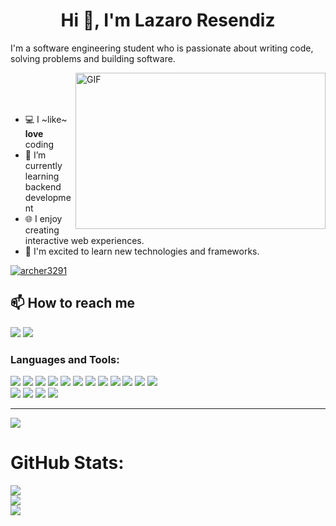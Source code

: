 <h1 align="center"> Hi 👋, I'm Lazaro Resendiz </h1>


I'm a software engineering student who is passionate about writing code, solving problems and building software.
<br>

<img align="right" alt="GIF" src="https://raw.githubusercontent.com/abhisheknaiidu/abhisheknaiidu/master/code.gif" width="400" height="250" />

<br>
<br>
<br>

- 💻 I ~like~ **love** coding
- 📗 I’m currently learning backend development
- 🌐 I enjoy creating interactive web experiences.
- 🚀 I'm excited to learn new technologies and frameworks.

<p align="left"> <a href="https://github.com/ryo-ma/github-profile-trophy"><img src="https://github-profile-trophy.vercel.app/?username=archer3291&theme=nord" alt="archer3291" /></a></p>

## 📫 How to reach me
<a href="mailto:lazaro.resendiz@gmail.com"><img src="https://img.shields.io/badge/-Gmail-D14836?style=flat&logo=Gmail&logoColor=white"/></a>
<a href="https://linkedin.com/in/lazaro resendiz" target="_blank"><img src="https://img.shields.io/badge/-LinkedIn-0077B5?style=flat&logo=Linkedin&logoColor=white"/></a>

<h3 align="left">Languages and Tools:</h3>
<p>
    <img src="https://img.shields.io/badge/-HTML5-E34F26?style=flat&logo=html5&logoColor=white">
    <img src="https://img.shields.io/badge/-CSS3-1572B6?style=flat&logo=css3">
    <img src="https://img.shields.io/badge/-JavaScript-F7DF1E?style=flat&logo=javascript&logoColor=black">
    <img src="https://img.shields.io/badge/-React-149ECA?style=flat&logo=react&logoColor=black">
    <img src="https://img.shields.io/badge/-Next-111111?style=flat&logo=next.js&logoColor=white">
    <img src="https://img.shields.io/badge/-Laravel-FF2D20?style=flat&logo=laravel&logoColor=white">
    <img src="https://img.shields.io/badge/-PHP-4E5A91?style=flat&logo=php&logoColor=white">
    <img src="https://img.shields.io/badge/-Python-4E5A91?style=flat&logo=python&logoColor=white">
    <img src="https://img.shields.io/badge/-C Sharp-4E5A91?style=flat&logo=Csharp&logoColor=white">
    <img src="https://img.shields.io/badge/-ASP.NET CORE-D84629?style=flat&logo=&Color=white">
    <img src="https://img.shields.io/badge/-MySQL-3E6E93?style=flat&logo=mysql&logoColor=white">
    <img src="https://img.shields.io/badge/-SQL Server-3E6E93?style=flat&logoColor=white">
    <br />
    <img src="https://img.shields.io/badge/-Tailwind-38BDF8?style=flat&logo=tailwindcss&logoColor=white">
    <img src="https://img.shields.io/badge/-Bootstrap-7330F9?style=flat&logo=bootstrap&logoColor=white">
    <img src="https://img.shields.io/badge/-Figma-0ACF83?style=flat&logo=figma&logoColor=white">
    <img src="https://img.shields.io/badge/-GitHub-222222?style=flat&logo=github&logoColor=white">
</p>

---
[![](https://visitcount.itsvg.in/api?id=archer3291&icon=0&color=0)](https://visitcount.itsvg.in)

 # GitHub Stats: <br />
 ![](https://github-readme-stats.vercel.app/api/top-langs/?username=archer3291&layout=compact&langs_count=8&theme=tokyonight)<br />
 ![](https://github-readme-stats.vercel.app/api?username=archer3291&show_icons=true&locale=en&theme=tokyonight&hide=stars)<br />
![](https://github-readme-streak-stats.herokuapp.com/?user=archer3291&theme=tokyonight&hide_border=false)
